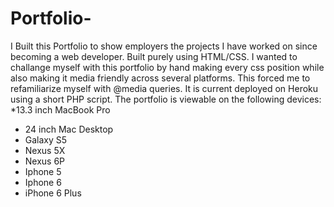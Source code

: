 # Portfolio-
I Built this Portfolio to show employers the projects I have worked on since becoming a web developer. 
Built purely using HTML/CSS.
I wanted to challange myself with this portfolio by hand making every css position while also making it media friendly across several platforms. 
This forced me to refamiliarize myself with @media queries. 
It is current deployed on Heroku using a short PHP script. 
The portfolio is viewable on the following devices: 
 *13.3 inch MacBook Pro 
 * 24 inch Mac Desktop 
 * Galaxy S5
 * Nexus 5X 
 * Nexus 6P 
 * Iphone 5
 * Iphone 6 
 * iPhone 6 Plus
 
